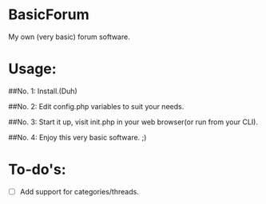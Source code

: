 # BasicForum
My own (very basic) forum software.

# Usage:
##No. 1: Install.(Duh)

##No. 2: Edit config.php variables to suit your needs.

##No. 3: Start it up, visit init.php in your web browser(or run from your CLI).

##No. 4: Enjoy this very basic software. ;)

# To-do's:
- [ ] Add support for categories/threads.
